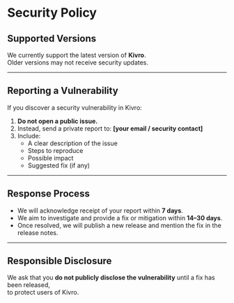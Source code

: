 # Security Policy

## Supported Versions
We currently support the latest version of **Kivro**.  
Older versions may not receive security updates.

---

## Reporting a Vulnerability
If you discover a security vulnerability in Kivro:

1. **Do not open a public issue.**
2. Instead, send a private report to: **[your email / security contact]**
3. Include:
   - A clear description of the issue
   - Steps to reproduce
   - Possible impact
   - Suggested fix (if any)

---

## Response Process
- We will acknowledge receipt of your report within **7 days**.
- We aim to investigate and provide a fix or mitigation within **14–30 days**.
- Once resolved, we will publish a new release and mention the fix in the release notes.

---

## Responsible Disclosure
We ask that you **do not publicly disclose the vulnerability** until a fix has been released,  
to protect users of Kivro.
